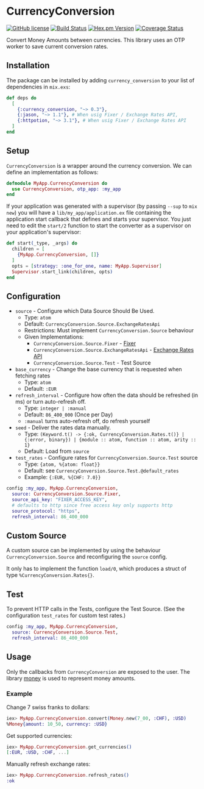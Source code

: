 # CurrencyConversion

[![GitHub license](https://img.shields.io/badge/license-MIT-blue.svg)](https://raw.githubusercontent.com/jshmrtn/currency-conversion/master/LICENSE)
[![Build Status](https://travis-ci.org/jshmrtn/currency-conversion.svg?branch=master)](https://travis-ci.org/jshmrtn/currency-conversion)
[![Hex.pm Version](https://img.shields.io/hexpm/v/currency_conversion.svg?style=flat)](https://hex.pm/packages/currency_conversion)
[![Coverage Status](https://coveralls.io/repos/github/jshmrtn/currency-conversion/badge.svg?branch=master)](https://coveralls.io/github/jshmrtn/currency-conversion?branch=master)

Convert Money Amounts between currencies. This library uses an OTP worker to save current conversion rates.

## Installation

The package can be installed by adding `currency_conversion` to your list of dependencies in `mix.exs`:

```elixir
def deps do
  [
    {:currency_conversion, "~> 0.3"},
    {:jason, "~> 1.1"}, # When usig Fixer / Exchange Rates API,
    {:httpotion, "~> 3.1"}, # When usig Fixer / Exchange Rates API
  ]
end
```

## Setup

`CurrencyConversion` is a wrapper around the currency conversion. We can define an
implementation as follows:

```elixir
defmodule MyApp.CurrencyConversion do
  use CurrencyConversion, otp_app: :my_app
end
```

If your application was generated with a supervisor (by passing `--sup` to `mix new`)
you will have a `lib/my_app/application.ex` file containing the application start
callback that defines and starts your supervisor. You just need to edit the `start/2`
function to start the converter as a supervisor on your application's supervisor:

```elixir
def start(_type, _args) do
  children = [
    {MyApp.CurrencyConversion, []}
  ]
  opts = [strategy: :one_for_one, name: MyApp.Supervisor]
  Supervisor.start_link(children, opts)
end
```

## Configuration

- `source` - Configure which Data Source Should Be Used.
  * Type: `atom`
  * Default: `CurrencyConversion.Source.ExchangeRatesApi`
  * Restrictions: Must implement `CurrencyConversion.Source` behaviour
  * Given Implementations:
    - `CurrencyConversion.Source.Fixer` - [Fixer](https://fixer.io/)
    - `CurrencyConversion.Source.ExchangeRatesApi` - [Exchange Rates API](https://exchangeratesapi.io/)
    - `CurrencyConversion.Source.Test` - Test Source
- `base_currency` - Change the base currency that is requested when fetching rates
  * Type: `atom`
  * Default: `:EUR`
- `refresh_interval` - Configure how often the data should be refreshed (in ms) or turn auto-refresh off.
  * Type: `integer | :manual`
  * Default: `86_400_000` (Once per Day)
  * `:manual` turns auto-refresh off, do refresh yourself
- `seed` - Deliver the rates data manually.
  * Type: `(Keyword.t() -> {:ok, CurrencyConversion.Rates.t()} | {:error, binary}) | {module :: atom, function :: atom, arity :: 1}`
  * Default: Load from `source`
- `test_rates` - Configure rates for `CurrencyConversion.Source.Test` source
  * Type: `{atom, %{atom: float}}`
  * Default: see `CurrencyConversion.Source.Test.@default_rates`
  * Example: `{:EUR, %{CHF: 7.0}}`

```elixir
config :my_app, MyApp.CurrencyConversion,
  source: CurrencyConversion.Source.Fixer,
  source_api_key: "FIXER_ACCESS_KEY",
  # defaults to http since free access key only supports http
  source_protocol: "https",
  refresh_interval: 86_400_000
```

## Custom Source

A custom source can be implemented by using the behaviour `CurrencyConversion.Source` and reconfiguring the `source` config.

It only has to implement the function `load/0`, which produces a struct of type `%CurrencyConversion.Rates{}`.

## Test

To prevent HTTP calls in the Tests, configure the Test Source. (See the configuration `test_rates` for custom test rates.)

```elixir
config :my_app, MyApp.CurrencyConversion,
  source: CurrencyConversion.Source.Test,
  refresh_interval: 86_400_000
```

## Usage

Only the callbacks from `CurrencyConversion` are exposed to the user. The library
[money](https://github.com/liuggio/money) is used to represent money amounts.

### Example

Change 7 swiss franks to dollars:

```elixir
iex> MyApp.CurrencyConversion.convert(Money.new(7_00, :CHF), :USD)
%Money{amount: 10_50, currency: :USD}
```

Get supported currencies:

```elixir
iex> MyApp.CurrencyConversion.get_currencies()
[:EUR, :USD, :CHF, ...]
```

Manually refresh exchange rates:

```elixir
iex> MyApp.CurrencyConversion.refresh_rates()
:ok